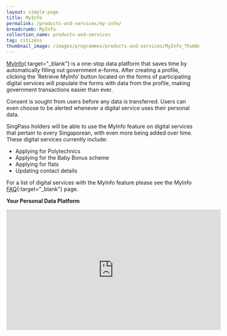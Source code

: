 ```yaml
---
layout: simple-page
title: MyInfo
permalink: /products-and-services/my-info/
breadcrumb: MyInfo
collection_name: products-and-services
tag: citizens
thumbnail_image: /images/programmes/products-and-services/MyInfo_Thumbnail.jpg
---
```


[MyInfo](https://www.singpass.gov.sg/myinfo/intro){:target="_blank"} is a one-stop data platform that saves time by automatically filling out government e-forms. After creating a profile, clicking the ‘Retrieve MyInfo’ button located on the forms of participating digital services will populate the forms with data from the profile, making government transactions easier than ever. 

Consent is sought from users before any data is transferred. Users can even choose to be alerted whenever a digital service uses their personal data. 

SingPass holders will be able to use the MyInfo feature on digital services that pertain to every Singaporean, with even more being added over time. These digital services currently include: 

* Applying for Polytechnics
* Applying for the Baby Bonus scheme 
* Applying for flats 
* Updating contact details

For a list of digital services with the MyInfo feature please see the MyInfo [FAQ](http://www.ifaq.gov.sg/MyInfo/apps/fcd_faqmain.aspx#FAQ_169237){:target="_blank"} page.

**Your Personal Data Platform**


<div class="bp-youtube">
  <iframe width="560" height="315" src="https://www.youtube.com/embed/0pYtU2kG368" frameborder="0" allow="autoplay; encrypted-media" allowfullscreen></iframe>
</div>
